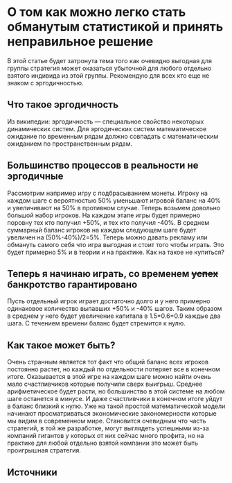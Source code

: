 # О том как можно легко стать обманутым статистикой и принять неправильное решение
В этой статье будет затронута тема того как очевидно выгодная для группы стратегия может оказаться убыточной для любого отдельно взятого индивида из этой группы. Рекомендую для всех кто еще не знаком с эргодичностью.

## Что такое эргодичность
Из википедии: эргодичность — специальное свойство некоторых динамических систем. Для эргодических систем математическое ожидание по временным рядам должно совпадать с математическим ожиданием по пространственным рядам.

## Большинство процессов в реальности не эргодичные
Рассмотрим например игру с подбрасыванием монеты. Игроку на каждом шаге с вероятностью 50% уменьшают игровой баланс на 40% и увеличивают на 50% в противном случае. Теперь возьмем довольно большой набор игроков. На каждом этапе игры будет примерно поровну тех кто получил +50%, и тех кто получил -40%. В среднем суммарный баланс игроков на каждом следующем шаге будет увеличен на (50%-40%)/2=5%. Теперь можно давать рекламу или обмануть самого себя что игра выгодная и стоит того чтобы играть. Это будет примерно 5% и в теории и на практике. Как на такое не купиться?

## Теперь я начинаю играть, со временем ~~успех~~ банкротство гарантировано
Пусть отдельный игрок играет достаточно долго и у него примерно одинаковое количество выпавших +50% и -40% шагов. Таким образом в среднем у него будет увеличение капитала в 1.5*0.6=0.9 каждые два шага. С течением времени баланс будет стремится к нулю.

## Как такое может быть?
Очень странным является тот факт что общий баланс всех игроков постоянно растет, но каждый по отдельности потеряет все в конечном итоге. Оказывается в этой игре на каждом шаге можно найти очень мало счастливчиков которые получили сверх выигрыш. Среднее арифметическое будет расти, но большинство в этой системе на любом шаге останется в минусе. И даже счастливчики в конечном итоге уйдут в баланс близкий к нулю. Уже на такой простой математической модели начинают просматриваться экономические закономерности которые мы видим в современном мире. Становится очевидным что часть стратегий, в той же разработке, могут выглядеть успешными из-за компаний гигантов у которых от них сейчас много профита, но на практике для любой отдельно взятой компании это может быть проигрышная стратегия.

## Источники
